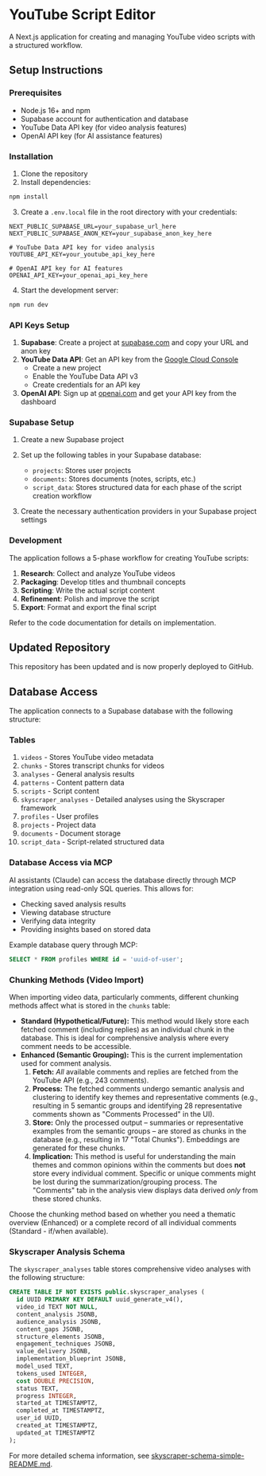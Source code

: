 # YouTube Script Editor

A Next.js application for creating and managing YouTube video scripts with a structured workflow.

## Setup Instructions

### Prerequisites

- Node.js 16+ and npm
- Supabase account for authentication and database
- YouTube Data API key (for video analysis features)
- OpenAI API key (for AI assistance features)

### Installation

1. Clone the repository
2. Install dependencies:
```bash
npm install
```

3. Create a `.env.local` file in the root directory with your credentials:
```
NEXT_PUBLIC_SUPABASE_URL=your_supabase_url_here
NEXT_PUBLIC_SUPABASE_ANON_KEY=your_supabase_anon_key_here

# YouTube Data API key for video analysis
YOUTUBE_API_KEY=your_youtube_api_key_here

# OpenAI API key for AI features
OPENAI_API_KEY=your_openai_api_key_here
```

4. Start the development server:
```bash
npm run dev
```

### API Keys Setup

1. **Supabase**: Create a project at [supabase.com](https://supabase.com) and copy your URL and anon key
2. **YouTube Data API**: Get an API key from the [Google Cloud Console](https://console.cloud.google.com)
   - Create a new project
   - Enable the YouTube Data API v3
   - Create credentials for an API key
3. **OpenAI API**: Sign up at [openai.com](https://openai.com) and get your API key from the dashboard

### Supabase Setup

1. Create a new Supabase project
2. Set up the following tables in your Supabase database:
   - `projects`: Stores user projects
   - `documents`: Stores documents (notes, scripts, etc.)
   - `script_data`: Stores structured data for each phase of the script creation workflow

3. Create the necessary authentication providers in your Supabase project settings

### Development

The application follows a 5-phase workflow for creating YouTube scripts:

1. **Research**: Collect and analyze YouTube videos
2. **Packaging**: Develop titles and thumbnail concepts
3. **Scripting**: Write the actual script content
4. **Refinement**: Polish and improve the script
5. **Export**: Format and export the final script

Refer to the code documentation for details on implementation.

## Updated Repository
This repository has been updated and is now properly deployed to GitHub.

## Database Access

The application connects to a Supabase database with the following structure:

### Tables

1. `videos` - Stores YouTube video metadata
2. `chunks` - Stores transcript chunks for videos
3. `analyses` - General analysis results
4. `patterns` - Content pattern data
5. `scripts` - Script content
6. `skyscraper_analyses` - Detailed analyses using the Skyscraper framework
7. `profiles` - User profiles
8. `projects` - Project data
9. `documents` - Document storage
10. `script_data` - Script-related structured data

### Database Access via MCP

AI assistants (Claude) can access the database directly through MCP integration using read-only SQL queries. This allows for:

- Checking saved analysis results
- Viewing database structure
- Verifying data integrity
- Providing insights based on stored data

Example database query through MCP:
```sql
SELECT * FROM profiles WHERE id = 'uuid-of-user';
```

### Chunking Methods (Video Import)

When importing video data, particularly comments, different chunking methods affect what is stored in the `chunks` table:

*   **Standard (Hypothetical/Future):** This method would likely store each fetched comment (including replies) as an individual chunk in the database. This is ideal for comprehensive analysis where every comment needs to be accessible.
*   **Enhanced (Semantic Grouping):** This is the current implementation used for comment analysis.
    1.  **Fetch:** *All* available comments and replies are fetched from the YouTube API (e.g., 243 comments).
    2.  **Process:** The fetched comments undergo semantic analysis and clustering to identify key themes and representative comments (e.g., resulting in 5 semantic groups and identifying 28 representative comments shown as "Comments Processed" in the UI).
    3.  **Store:** Only the processed output – summaries or representative examples from the semantic groups – are stored as chunks in the database (e.g., resulting in 17 "Total Chunks"). Embeddings are generated for these chunks.
    4.  **Implication:** This method is useful for understanding the main themes and common opinions within the comments but does **not** store every individual comment. Specific or unique comments might be lost during the summarization/grouping process. The "Comments" tab in the analysis view displays data derived *only* from these stored chunks.

Choose the chunking method based on whether you need a thematic overview (Enhanced) or a complete record of all individual comments (Standard - if/when available).

### Skyscraper Analysis Schema

The `skyscraper_analyses` table stores comprehensive video analyses with the following structure:

```sql
CREATE TABLE IF NOT EXISTS public.skyscraper_analyses (
  id UUID PRIMARY KEY DEFAULT uuid_generate_v4(),
  video_id TEXT NOT NULL,
  content_analysis JSONB,
  audience_analysis JSONB,
  content_gaps JSONB,
  structure_elements JSONB,
  engagement_techniques JSONB,
  value_delivery JSONB,
  implementation_blueprint JSONB,
  model_used TEXT,
  tokens_used INTEGER,
  cost DOUBLE PRECISION,
  status TEXT,
  progress INTEGER,
  started_at TIMESTAMPTZ,
  completed_at TIMESTAMPTZ,
  user_id UUID,
  created_at TIMESTAMPTZ,
  updated_at TIMESTAMPTZ
);
```

For more detailed schema information, see [skyscraper-schema-simple-README.md](./skyscraper-schema-simple-README.md).